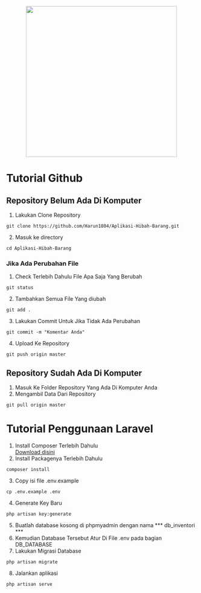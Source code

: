 <p align="center"><img src="https://res.cloudinary.com/dtfbvvkyp/image/upload/v1566331377/laravel-logolockup-cmyk-red.svg" width="400"></p>

# Tutorial Github

## Repository Belum Ada Di Komputer

1. Lakukan Clone Repository

```
git clone https://github.com/Harun1804/Aplikasi-Hibah-Barang.git
```

2. Masuk ke directory

```
cd Aplikasi-Hibah-Barang
```

### Jika Ada Perubahan File

1. Check Terlebih Dahulu File Apa Saja Yang Berubah

```
git status
```

2. Tambahkan Semua File Yang diubah

```
git add .
```

3. Lakukan Commit Untuk Jika Tidak Ada Perubahan

```
git commit -m "Komentar Anda"
```

4. Upload Ke Repository

```
git push origin master
```

## Repository Sudah Ada Di Komputer

1. Masuk Ke Folder Repository Yang Ada Di Komputer Anda
2. Mengambil Data Dari Repository

```
git pull origin master
```

# Tutorial Penggunaan Laravel

1. Install Composer Terlebih Dahulu <br>
   [Download disini](https://getcomposer.org/download/)
2. Install Packagenya Terlebih Dahulu

```
composer install
```

3. Copy isi file .env.example

```
cp .env.example .env
```

4. Generate Key Baru

```
php artisan key:generate
```

5. Buatlah database kosong di phpmyadmin dengan nama *** db_inventori ***
6. Kemudian Database Tersebut Atur Di File .env pada bagian DB_DATABASE
7. Lakukan Migrasi Database

```
php artisan migrate
```

8. Jalankan aplikasi

```
php artisan serve
```
